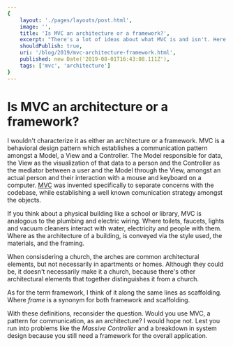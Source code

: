 ```yaml
---
{
    layout: './pages/layouts/post.html',
    image: '',
    title: 'Is MVC an architecture or a framework?',
    excerpt: "There's a lot of ideas about what MVC is and isn't. Here's my take.",
    shouldPublish: true,
    uri: '/blog/2019/mvc-architecture-framework.html',
    published: new Date('2019-08-01T16:43:08.111Z'),
    tags: ['mvc', 'architecture']
}
---
```

# Is MVC an architecture or a framework?

I wouldn't characterize it as either an architecture or a framework. MVC is a behavioral design pattern which establishes a communication pattern amongst a Model, a View and a Controller. The Model responsible for data, the View as the visualization of that data to a person and the Controller as the mediator between a user and the Model through the View, amongst an actual person and their interaction with a mouse and keyboard on a computer. [MVC](http://heim.ifi.uio.no/~trygver/themes/mvc/mvc-index.html) was invented specifically to separate concerns with the codebase, while establishing a well known comunication strategy amongst the objects.

If you think about a physical building like a school or library, MVC is analogous to the plumbing and electric wiring. Where toilets, faucets, lights and vacuum cleaners interact with water, electricity and people with them. Where as the architecture of a building, is conveyed via the style used, the materials, and the framing.

When consisdering a church, the arches are common architectural elements, but not necessarily in apartments or homes. Although they could be, it doesn't necessarily make it a church, because there's other architectural elements that together distinguishes it from a church.

As for the term framework, I think of it along the same lines as scaffolding. Where *frame* is a synonym for both framework and scaffolding.

With these definitions, reconsider the question. Would you use MVC, a pattern for communication, as an architecture? I would hope not. Lest you run into problems like the *Massive Controller* and a breakdown in system design because you still need a framework for the overall application.

